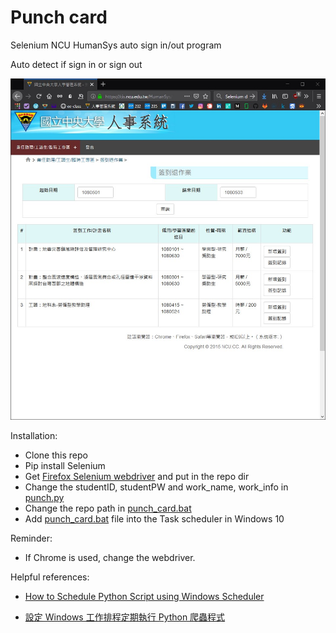 # Punch card
Selenium NCU HumanSys auto sign in/out program

Auto detect if sign in or sign out

![web](web.jpg)

Installation:

- Clone this repo
- Pip install Selenium 
- Get [Firefox Selenium webdriver](https://github.com/mozilla/geckodriver/releases) and put in the repo dir
- Change the studentID, studentPW and work_name, work_info in [punch.py](punch.py)
- Change the repo path in [punch_card.bat](punch_card.bat)
- Add [punch_card.bat](punch_card.bat) file into the Task scheduler in Windows 10 

Reminder:

- If Chrome is used, change the webdriver.

Helpful references:

- [How to Schedule Python Script using Windows Scheduler](https://datatofish.com/python-script-windows-scheduler/)

- [設定 Windows 工作排程定期執行 Python 爬蟲程式](https://titangene.github.io/article/set-up-windows-task-scheduler-to-periodically-execute-python-crawler.html)